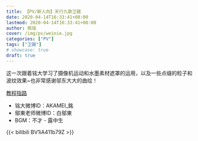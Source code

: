 ```yaml
---
title: 【PV/新人向】天行九歌卫聂
date: 2020-04-14T16:33:41+08:00
lastmod: 2020-04-14T16:33:41+08:00
author: 佩瑶
cover: /img/pv/weinie.jpg
categories: ["PV"]
tags: ["卫聂"]
# showcase: true
draft: true
---
```


这一次跟着铭大学习了摄像机运动和水墨素材遮罩的运用，以及一些点缀的粒子和波纹效果~也非常感谢邬东大大的曲绘！

<!--more-->

[教程指路](https://www.bilibili.com/video/BV1HW411m7Ha)

- 铭大微博ID：AKAMEI_銘
- 鄔東老师微博ID：白鄔東
- BGM：不才 - 露中生

{{< bilibili BV1iA411b79Z >}}
